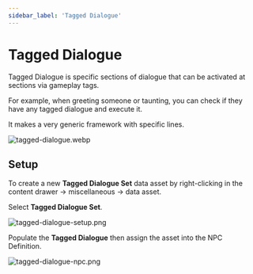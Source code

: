```yaml
---
sidebar_label: 'Tagged Dialogue'
---
```


# Tagged Dialogue

Tagged Dialogue is specific sections of dialogue that can be activated at sections via gameplay tags.

For example, when greeting someone or taunting, you can check if they have any tagged dialogue and execute it.

It makes a very generic framework with specific lines.

![tagged-dialogue.webp](//img/pro/dialogue/tagged-dialogue.webp)

## Setup

To create a new **Tagged Dialogue Set** data asset by right-clicking in the content drawer -> miscellaneous -> data asset.

Select **Tagged Dialogue Set**.

![tagged-dialogue-setup.png](//img/pro/dialogue/tagged-dialogue-setup.png)

Populate the **Tagged Dialogue** then assign the asset into the NPC Definition.

![tagged-dialogue-npc.png](//img/pro/dialogue/tagged-dialogue-npc.png)